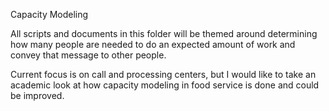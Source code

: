 Capacity Modeling

All scripts and documents in this folder will be themed around determining how many people are needed to do an expected amount of work and convey that message to other people.

Current focus is on call and processing centers, but I would like to take an academic look at how capacity modeling in food service is done and could be improved.
